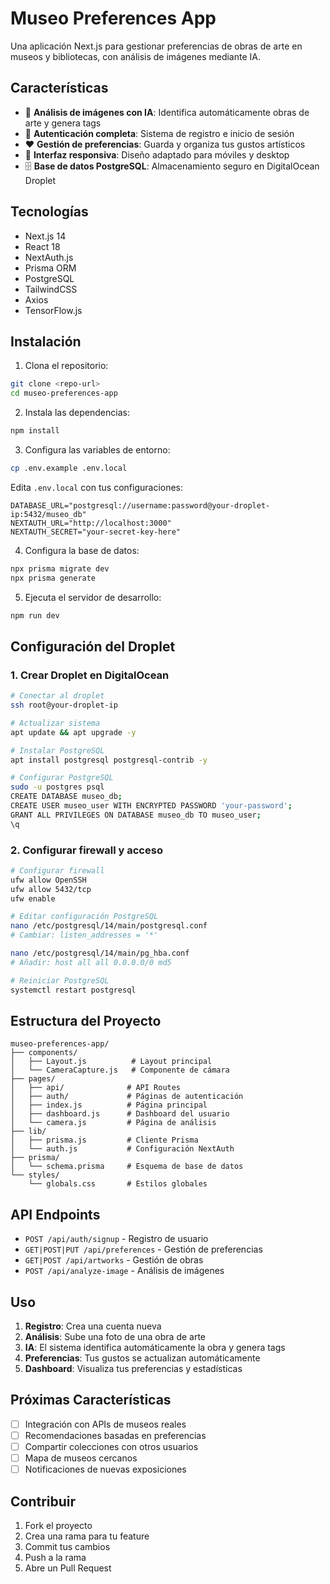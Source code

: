 # Museo Preferences App

Una aplicación Next.js para gestionar preferencias de obras de arte en museos y bibliotecas, con análisis de imágenes mediante IA.

## Características

- 🎨 **Análisis de imágenes con IA**: Identifica automáticamente obras de arte y genera tags
- 👤 **Autenticación completa**: Sistema de registro e inicio de sesión
- ❤️ **Gestión de preferencias**: Guarda y organiza tus gustos artísticos
- 📱 **Interfaz responsiva**: Diseño adaptado para móviles y desktop
- 🗄️ **Base de datos PostgreSQL**: Almacenamiento seguro en DigitalOcean Droplet

## Tecnologías

- Next.js 14
- React 18
- NextAuth.js
- Prisma ORM
- PostgreSQL
- TailwindCSS
- Axios
- TensorFlow.js

## Instalación

1. Clona el repositorio:
```bash
git clone <repo-url>
cd museo-preferences-app
```

2. Instala las dependencias:
```bash
npm install
```

3. Configura las variables de entorno:
```bash
cp .env.example .env.local
```

Edita `.env.local` con tus configuraciones:
```
DATABASE_URL="postgresql://username:password@your-droplet-ip:5432/museo_db"
NEXTAUTH_URL="http://localhost:3000"
NEXTAUTH_SECRET="your-secret-key-here"
```

4. Configura la base de datos:
```bash
npx prisma migrate dev
npx prisma generate
```

5. Ejecuta el servidor de desarrollo:
```bash
npm run dev
```

## Configuración del Droplet

### 1. Crear Droplet en DigitalOcean

```bash
# Conectar al droplet
ssh root@your-droplet-ip

# Actualizar sistema
apt update && apt upgrade -y

# Instalar PostgreSQL
apt install postgresql postgresql-contrib -y

# Configurar PostgreSQL
sudo -u postgres psql
CREATE DATABASE museo_db;
CREATE USER museo_user WITH ENCRYPTED PASSWORD 'your-password';
GRANT ALL PRIVILEGES ON DATABASE museo_db TO museo_user;
\q
```

### 2. Configurar firewall y acceso

```bash
# Configurar firewall
ufw allow OpenSSH
ufw allow 5432/tcp
ufw enable

# Editar configuración PostgreSQL
nano /etc/postgresql/14/main/postgresql.conf
# Cambiar: listen_addresses = '*'

nano /etc/postgresql/14/main/pg_hba.conf
# Añadir: host all all 0.0.0.0/0 md5

# Reiniciar PostgreSQL
systemctl restart postgresql
```

## Estructura del Proyecto

```
museo-preferences-app/
├── components/
│   ├── Layout.js          # Layout principal
│   └── CameraCapture.js   # Componente de cámara
├── pages/
│   ├── api/              # API Routes
│   ├── auth/             # Páginas de autenticación
│   ├── index.js          # Página principal
│   ├── dashboard.js      # Dashboard del usuario
│   └── camera.js         # Página de análisis
├── lib/
│   ├── prisma.js         # Cliente Prisma
│   └── auth.js           # Configuración NextAuth
├── prisma/
│   └── schema.prisma     # Esquema de base de datos
└── styles/
    └── globals.css       # Estilos globales
```

## API Endpoints

- `POST /api/auth/signup` - Registro de usuario
- `GET|POST|PUT /api/preferences` - Gestión de preferencias
- `GET|POST /api/artworks` - Gestión de obras
- `POST /api/analyze-image` - Análisis de imágenes

## Uso

1. **Registro**: Crea una cuenta nueva
2. **Análisis**: Sube una foto de una obra de arte
3. **IA**: El sistema identifica automáticamente la obra y genera tags
4. **Preferencias**: Tus gustos se actualizan automáticamente
5. **Dashboard**: Visualiza tus preferencias y estadísticas

## Próximas Características

- [ ] Integración con APIs de museos reales
- [ ] Recomendaciones basadas en preferencias
- [ ] Compartir colecciones con otros usuarios
- [ ] Mapa de museos cercanos
- [ ] Notificaciones de nuevas exposiciones

## Contribuir

1. Fork el proyecto
2. Crea una rama para tu feature
3. Commit tus cambios
4. Push a la rama
5. Abre un Pull Request